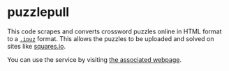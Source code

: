 # puzzlepull

This code scrapes and converts crossword puzzles online in HTML format to a [`.ipuz`](http://www.ipuz.org/) format.
This allows the puzzles to be uploaded and solved on sites like [squares.io](http://squares.io/).

You can use the service by visiting [the associated webpage](https://puzzlepull.space.jarred.green).
